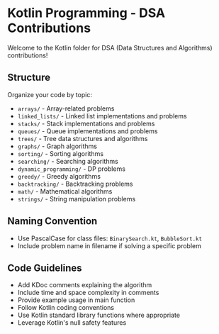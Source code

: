 # Kotlin Programming - DSA Contributions

Welcome to the Kotlin folder for DSA (Data Structures and Algorithms) contributions!

## Structure

Organize your code by topic:
- `arrays/` - Array-related problems
- `linked_lists/` - Linked list implementations and problems
- `stacks/` - Stack implementations and problems
- `queues/` - Queue implementations and problems
- `trees/` - Tree data structures and algorithms
- `graphs/` - Graph algorithms
- `sorting/` - Sorting algorithms
- `searching/` - Searching algorithms
- `dynamic_programming/` - DP problems
- `greedy/` - Greedy algorithms
- `backtracking/` - Backtracking problems
- `math/` - Mathematical algorithms
- `strings/` - String manipulation problems

## Naming Convention

- Use PascalCase for class files: `BinarySearch.kt`, `BubbleSort.kt`
- Include problem name in filename if solving a specific problem

## Code Guidelines

- Add KDoc comments explaining the algorithm
- Include time and space complexity in comments
- Provide example usage in main function
- Follow Kotlin coding conventions
- Use Kotlin standard library functions where appropriate
- Leverage Kotlin's null safety features

